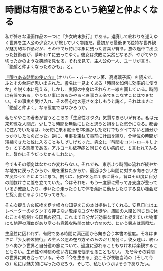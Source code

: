# 時間は有限であるという絶望と仲よくなる

私が好きな漫画作品の一つに『少女終末旅行』がある。退廃して終わりを迎えゆく世界を主人公の少女2人が旅していく物語だ。最初から最後まで独特な世界観が魅力的な作品だが、その中でも特に印象に残った言葉が有る。旅の途中で出会った技術者が、夢叶わずに去ってゆく。彼女は失敗に呆然となるが、やがてやり切ったかのような笑顔を見せる。それを見て、主人公の一人、ユーリが言う。「絶望と仲よくなったのかも」、と。

[『限りある時間の使い方』](https://kanki-pub.co.jp/pub/book/9784761276157/)（オリバー・バークマン著、高橋璃子訳）を読んで、ふとその台詞が思い出された。書名は一見よくある「時間を如何に効率的に使うか」を説く本に見える。しかし、実際の中身はそれらと一線を画している。時間は有限である。やりたい事はおろかやるべき事さえ全てをこなすことはできない。その事実を受け入れ、その居心地の悪さを楽しもうと説く。それはまさに「絶望と仲よく」なる態度ではなかろうか。

私もややこの著者が言うところの「生産性オタク」気質なきらいが有る。私は元来短気な人間だ。少しでも時間を無駄にしたと思うと損をした気分になる。都会に住んでいた頃は、5分毎に来る電車を1本逃がしただけでもツイてないと随分がっかりしたものだった。逆に、用事を束ねて事前に計画を練り、分単位の時間が短縮できたと悦に入ることもしばしばだった。完全に「時間をコントロールしよう」とする態度である。アルコール依存症と同じぐらい病的だ、と言われてみると、確かにそうだったかもしれない。

今でもその傾向はなかなか変わらない。それでも、東京より時間の流れが緩やかな地方に戻ったからか、歳を重ねたからか、最近は少し時間に対する向き合い方が変わってきたように思う。例えば、何かを忘れて家に帰る。昔はその度に自分の間抜けさに腹を立てていた。今はそれを、もう一度家に帰って身支度が整っているか確認したり、歩いたり走ったりして体を余計に動かしたりする良い機会だと捉え直せるようになってきた。

そんな捉え方の転換を促す様々な知見をこの本は提供してくれる。安息日にはエレベーターのボタンすら押さない敬虔なユダヤ教徒や、周囲の人間と同じ日に休むことを強制する国民の祝日。これまで自分が非効率な慣習だと捉えていた物事にも納得の理由があり寧ろ有意義な時間の使い方なのだ、という観点は慧眼だ。

生産性に囚われず、有限である時間に真正面から向き合う本書の態度。それはまさに『少女終末旅行』の主人公達の在り方そのものだと気付く。彼女達は、終わりへ向かう世界と自分達の旅について、過度に恐れることもなければ楽観することもない。生産性や時間の使い方に頭を悩ませることもない。 ただ今その瞬間の世界に向き合っている。その「今を生きる」姿こそが視聴当時の（そして今の）私には魅力的に写ったのだろう。そして、私もいつかはそうでありたい。
